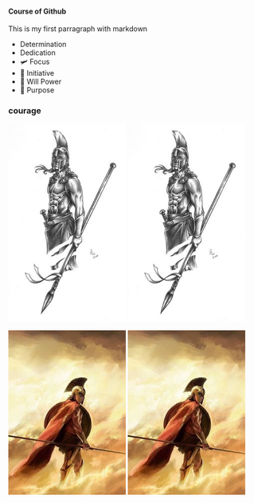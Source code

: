 #### Course of Github

This is my first parragraph with markdown

- Determination
- Dedication
- :small_airplane: Focus
- :horse: Initiative
- :muscle: Will Power
- :mechanical_arm: Purpose

### courage

![Spartan](./img/spartan-flecha.jpg 'Vencer')
![Spartan](./img/spartan-flecha.jpg 'Vencer')

![Spartan Cloud](./img/4.jpg 'Persistence')
![Spartan Cloud](./img/4.jpg 'Persistence')
